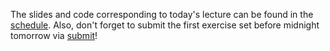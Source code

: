 The slides and code corresponding to today's lecture can be found in the [schedule](schedule.html). Also, don't forget to submit the first exercise set before midnight tomorrow via [submit](www.cs.uu.nl/docs/submit)!
